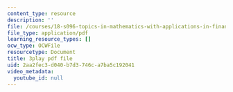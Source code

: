 ```yaml
---
content_type: resource
description: ''
file: /courses/18-s096-topics-in-mathematics-with-applications-in-finance-fall-2013/2aa2fec3d040b7d3746ca7ba5c192041_8TJQhQ2GZ0Y.pdf
file_type: application/pdf
learning_resource_types: []
ocw_type: OCWFile
resourcetype: Document
title: 3play pdf file
uid: 2aa2fec3-d040-b7d3-746c-a7ba5c192041
video_metadata:
  youtube_id: null
---
```

